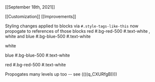 [[September 18th, 2021]]

[[Customization]] [[Improvements]]

Styling changes applied to blocks via `#.style-tags-like-this` now propogate to references of those blocks red #.bg-red-500  #.text-white , white and blue #.bg-blue-500 #.text-white 

white

blue #.bg-blue-500 #.text-white 

red #.bg-red-500  #.text-white 

Propogates many levels up too -- see ((((q_CXURfgB)))) 

